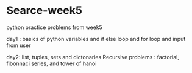 # Searce-week5
python practice problems from week5

day1 : basics of python variables and if else loop and for loop and input from user

day2: list, tuples, sets and dictonaries 
Recursive problems : factorial, fibonnaci series, and tower of hanoi
